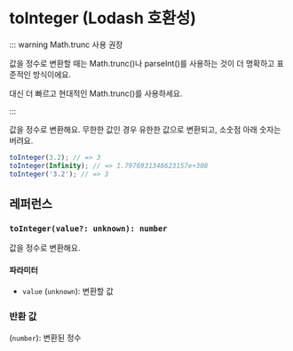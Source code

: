 # toInteger (Lodash 호환성)

::: warning Math.trunc 사용 권장

값을 정수로 변환할 때는 Math.trunc()나 parseInt()를 사용하는 것이 더 명확하고 표준적인 방식이에요.

대신 더 빠르고 현대적인 Math.trunc()를 사용하세요.

:::

값을 정수로 변환해요. 무한한 값인 경우 유한한 값으로 변환되고, 소숫점 아래 숫자는 버려요.

```typescript
toInteger(3.2); // => 3
toInteger(Infinity); // => 1.7976931348623157e+308
toInteger('3.2'); // => 3
```

## 레퍼런스

### `toInteger(value?: unknown): number`

값을 정수로 변환해요.

#### 파라미터

- `value` (`unknown`): 변환할 값

### 반환 값

(`number`): 변환된 정수
